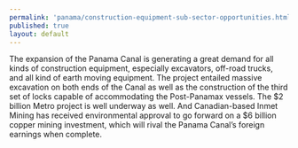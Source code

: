 ```yaml
---
permalink: 'panama/construction-equipment-sub-sector-opportunities.html'
published: true
layout: default
---
```

The expansion of the Panama Canal is generating a great demand for all kinds of construction equipment, especially excavators, off-road trucks, and all kind of earth moving equipment. The project entailed massive excavation on both ends of the Canal as well as the construction of the third set of locks capable of accommodating the Post-Panamax vessels. The $2 billion Metro project is well underway as well. And Canadian-based Inmet Mining has received environmental approval to go forward on a $6 billion copper mining investment, which will rival the Panama Canal’s foreign earnings when complete.
